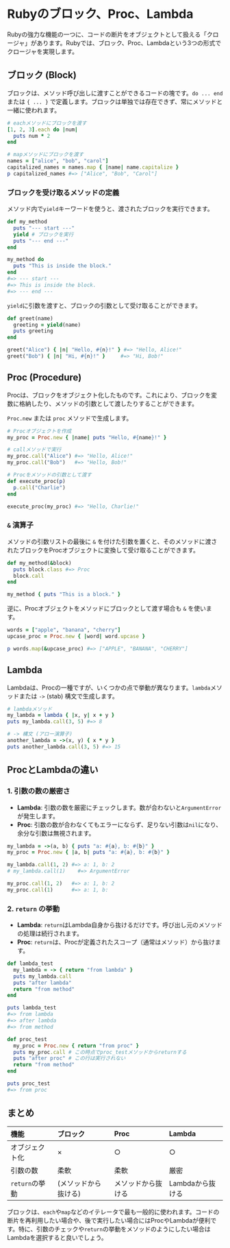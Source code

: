 # Rubyのブロック、Proc、Lambda

Rubyの強力な機能の一つに、コードの断片をオブジェクトとして扱える「クロージャ」があります。Rubyでは、ブロック、Proc、Lambdaという3つの形式でクロージャを実現します。

## ブロック (Block)

ブロックは、メソッド呼び出しに渡すことができるコードの塊です。`do ... end` または `{ ... }` で定義します。ブロックは単独では存在できず、常にメソッドと一緒に使われます。

```ruby
# eachメソッドにブロックを渡す
[1, 2, 3].each do |num|
  puts num * 2
end

# mapメソッドにブロックを渡す
names = ["alice", "bob", "carol"]
capitalized_names = names.map { |name| name.capitalize }
p capitalized_names #=> ["Alice", "Bob", "Carol"]
```

### ブロックを受け取るメソッドの定義

メソッド内で`yield`キーワードを使うと、渡されたブロックを実行できます。

```ruby
def my_method
  puts "--- start ---"
  yield # ブロックを実行
  puts "--- end ---"
end

my_method do
  puts "This is inside the block."
end
#=> --- start ---
#=> This is inside the block.
#=> --- end ---
```

`yield`に引数を渡すと、ブロックの引数として受け取ることができます。

```ruby
def greet(name)
  greeting = yield(name)
  puts greeting
end

greet("Alice") { |n| "Hello, #{n}!" } #=> "Hello, Alice!"
greet("Bob") { |n| "Hi, #{n}!" }     #=> "Hi, Bob!"
```

## Proc (Procedure)

Procは、ブロックをオブジェクト化したものです。これにより、ブロックを変数に格納したり、メソッドの引数として渡したりすることができます。

`Proc.new` または `proc` メソッドで生成します。

```ruby
# Procオブジェクトを作成
my_proc = Proc.new { |name| puts "Hello, #{name}!" }

# callメソッドで実行
my_proc.call("Alice") #=> "Hello, Alice!"
my_proc.call("Bob")   #=> "Hello, Bob!"

# Procをメソッドの引数として渡す
def execute_proc(p)
  p.call("Charlie")
end

execute_proc(my_proc) #=> "Hello, Charlie!"
```

### `&` 演算子

メソッドの引数リストの最後に `&` を付けた引数を置くと、そのメソッドに渡されたブロックをProcオブジェクトに変換して受け取ることができます。

```ruby
def my_method(&block)
  puts block.class #=> Proc
  block.call
end

my_method { puts "This is a block." }
```

逆に、Procオブジェクトをメソッドにブロックとして渡す場合も `&` を使います。

```ruby
words = ["apple", "banana", "cherry"]
upcase_proc = Proc.new { |word| word.upcase }

p words.map(&upcase_proc) #=> ["APPLE", "BANANA", "CHERRY"]
```

## Lambda

Lambdaは、Procの一種ですが、いくつかの点で挙動が異なります。`lambda`メソッドまたは `->` (stab) 構文で生成します。

```ruby
# lambdaメソッド
my_lambda = lambda { |x, y| x + y }
puts my_lambda.call(3, 5) #=> 8

# -> 構文 (アロー演算子)
another_lambda = ->(x, y) { x * y }
puts another_lambda.call(3, 5) #=> 15
```

## ProcとLambdaの違い

### 1. 引数の数の厳密さ

- **Lambda**: 引数の数を厳密にチェックします。数が合わないと`ArgumentError`が発生します。
- **Proc**: 引数の数が合わなくてもエラーにならず、足りない引数は`nil`になり、余分な引数は無視されます。

```ruby
my_lambda = ->(a, b) { puts "a: #{a}, b: #{b}" }
my_proc = Proc.new { |a, b| puts "a: #{a}, b: #{b}" }

my_lambda.call(1, 2) #=> a: 1, b: 2
# my_lambda.call(1)    #=> ArgumentError

my_proc.call(1, 2)   #=> a: 1, b: 2
my_proc.call(1)      #=> a: 1, b:
```

### 2. `return` の挙動

- **Lambda**: `return`はLambda自身から抜けるだけです。呼び出し元のメソッドの処理は続行されます。
- **Proc**: `return`は、Procが定義されたスコープ（通常はメソッド）から抜けます。

```ruby
def lambda_test
  my_lambda = -> { return "from lambda" }
  puts my_lambda.call
  puts "after lambda"
  return "from method"
end

puts lambda_test
#=> from lambda
#=> after lambda
#=> from method

def proc_test
  my_proc = Proc.new { return "from proc" }
  puts my_proc.call # この時点でproc_testメソッドからreturnする
  puts "after proc" # この行は実行されない
  return "from method"
end

puts proc_test
#=> from proc
```

## まとめ

| 機能 | ブロック | Proc | Lambda |
| :--- | :--- | :--- | :--- |
| オブジェクト化 | × | ○ | ○ |
| 引数の数 | 柔軟 | 柔軟 | 厳密 |
| `return`の挙動 | (メソッドから抜ける) | メソッドから抜ける | Lambdaから抜ける |

ブロックは、`each`や`map`などのイテレータで最も一般的に使われます。コードの断片を再利用したい場合や、後で実行したい場合にはProcやLambdaが便利です。特に、引数のチェックや`return`の挙動をメソッドのようにしたい場合はLambdaを選択すると良いでしょう。